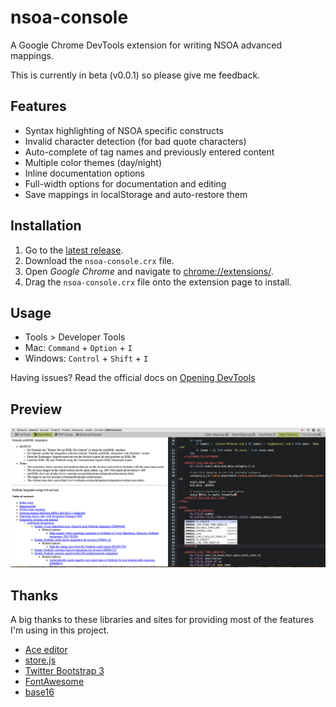 nsoa-console
============

A Google Chrome DevTools extension for writing NSOA advanced mappings.

This is currently in beta (v0.0.1) so please give me feedback.

Features
--------

* Syntax highlighting of NSOA specific constructs
* Invalid character detection (for bad quote characters)
* Auto-complete of tag names and previously entered content
* Multiple color themes (day/night)
* Inline documentation options
* Full-width options for documentation and editing
* Save mappings in localStorage and auto-restore them

Installation
------------

1. Go to the [latest release](https://github.com/23maverick23/nsoa-console/releases).
2. Download the `nsoa-console.crx` file.
3. Open _Google Chrome_ and navigate to [chrome://extensions/](chrome://extensions/).
4. Drag the `nsoa-console.crx` file onto the extension page to install.

Usage
-----

* Tools > Developer Tools
* Mac: `Command` + `Option` + `I`
* Windows: `Control` + `Shift` + `I`

Having issues? Read the official docs on [Opening DevTools](https://developer.chrome.com/devtools/docs/shortcuts#opening-devtools)

Preview
-------

![nsoa_console.png](https://github.com/23maverick23/nsoa-console/raw/master/nsoa_console.png "NSOA Console")

Thanks
------

A big thanks to these libraries and sites for providing most of the features I'm using in this project.

* [Ace editor](http://ace.c9.io/)
* [store.js](https://github.com/marcuswestin/store.js/)
* [Twitter Bootstrap 3](http://getbootstrap.com/)
* [FontAwesome](http://fortawesome.github.io/Font-Awesome/)
* [base16](http://chriskempson.github.io/base16/)